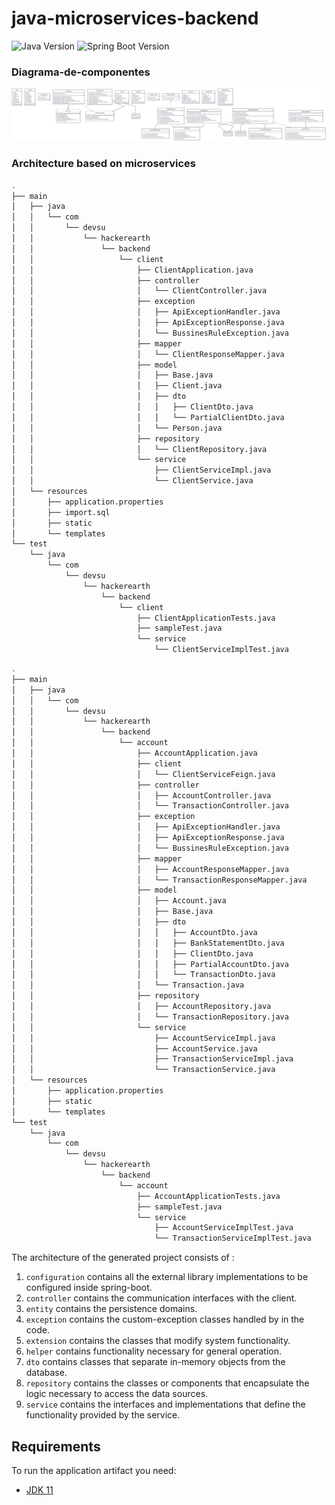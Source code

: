 # java-microservices-backend

![Java Version](https://img.shields.io/badge/Java-11-blue)
![Spring Boot Version](https://img.shields.io/badge/Spring%20Boot-2.4.2-green)

### Diagrama-de-componentes

![Architecture1](img/diagrama-componentes.png)

### Architecture based on microservices

```bash
.
├── main
│   ├── java
│   │   └── com
│   │       └── devsu
│   │           └── hackerearth
│   │               └── backend
│   │                   └── client
│   │                       ├── ClientApplication.java
│   │                       ├── controller
│   │                       │   └── ClientController.java
│   │                       ├── exception
│   │                       │   ├── ApiExceptionHandler.java
│   │                       │   ├── ApiExceptionResponse.java
│   │                       │   └── BussinesRuleException.java
│   │                       ├── mapper
│   │                       │   └── ClientResponseMapper.java
│   │                       ├── model
│   │                       │   ├── Base.java
│   │                       │   ├── Client.java
│   │                       │   ├── dto
│   │                       │   │   ├── ClientDto.java
│   │                       │   │   └── PartialClientDto.java
│   │                       │   └── Person.java
│   │                       ├── repository
│   │                       │   └── ClientRepository.java
│   │                       └── service
│   │                           ├── ClientServiceImpl.java
│   │                           └── ClientService.java
│   └── resources
│       ├── application.properties
│       ├── import.sql
│       ├── static
│       └── templates
└── test
    └── java
        └── com
            └── devsu
                └── hackerearth
                    └── backend
                        └── client
                            ├── ClientApplicationTests.java
                            ├── sampleTest.java
                            └── service
                                └── ClientServiceImplTest.java

```


```bash
.
├── main
│   ├── java
│   │   └── com
│   │       └── devsu
│   │           └── hackerearth
│   │               └── backend
│   │                   └── account
│   │                       ├── AccountApplication.java
│   │                       ├── client
│   │                       │   └── ClientServiceFeign.java
│   │                       ├── controller
│   │                       │   ├── AccountController.java
│   │                       │   └── TransactionController.java
│   │                       ├── exception
│   │                       │   ├── ApiExceptionHandler.java
│   │                       │   ├── ApiExceptionResponse.java
│   │                       │   └── BussinesRuleException.java
│   │                       ├── mapper
│   │                       │   ├── AccountResponseMapper.java
│   │                       │   └── TransactionResponseMapper.java
│   │                       ├── model
│   │                       │   ├── Account.java
│   │                       │   ├── Base.java
│   │                       │   ├── dto
│   │                       │   │   ├── AccountDto.java
│   │                       │   │   ├── BankStatementDto.java
│   │                       │   │   ├── ClientDto.java
│   │                       │   │   ├── PartialAccountDto.java
│   │                       │   │   └── TransactionDto.java
│   │                       │   └── Transaction.java
│   │                       ├── repository
│   │                       │   ├── AccountRepository.java
│   │                       │   └── TransactionRepository.java
│   │                       └── service
│   │                           ├── AccountServiceImpl.java
│   │                           ├── AccountService.java
│   │                           ├── TransactionServiceImpl.java
│   │                           └── TransactionService.java
│   └── resources
│       ├── application.properties
│       ├── static
│       └── templates
└── test
    └── java
        └── com
            └── devsu
                └── hackerearth
                    └── backend
                        └── account
                            ├── AccountApplicationTests.java
                            ├── sampleTest.java
                            └── service
                                ├── AccountServiceImplTest.java
                                └── TransactionServiceImplTest.java

```

The architecture of the generated project consists of :

1. `configuration` contains all the external library implementations to be configured inside spring-boot.
2. `controller` contains the communication interfaces with the client.
3. `entity` contains the persistence domains.
4. `exception` contains the custom-exception classes handled by in the code.
5. `extension` contains the classes that modify system functionality.
6. `helper` contains functionality necessary for general operation.
7. `dto` contains classes that separate in-memory objects from the database.
8. `repository` contains the classes or components that encapsulate the logic necessary to access the data sources.
9. `service` contains the interfaces and implementations that define the functionality provided by the service.

## Requirements

To run the application artifact you need:

- [JDK 11](https://www.oracle.com/java/technologies/javase/jdk11-archive-downloads.html)
